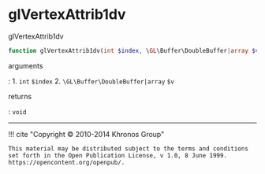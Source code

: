 # glVertexAttrib1dv
glVertexAttrib1dv

```php
function glVertexAttrib1dv(int $index, \GL\Buffer\DoubleBuffer|array $v) : void
```

arguments

:    1. `int` `$index` 
    2. `\GL\Buffer\DoubleBuffer|array` `$v` 

returns

:    `void` 

---
     

!!! cite "Copyright © 2010-2014 Khronos Group"

    This material may be distributed subject to the terms and conditions set forth in the Open Publication License, v 1.0, 8 June 1999. https://opencontent.org/openpub/.